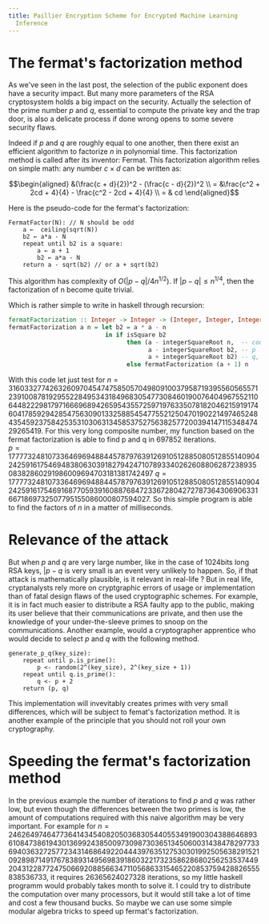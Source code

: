 ```yaml
---
title: Paillier Encryption Scheme for Encrypted Machine Learning
  Inference
---
```


The fermat's factorization method
=================================

As we've seen in the last post, the selection of the public exponent
does have a security impact. But many more parameters of the RSA
cryptosystem holds a big impact on the security. Actually the selection
of the prime number $p$ and $q$, essential to compute the private key
and the trap door, is also a delicate process if done wrong opens to
some severe security flaws.

Indeed if $p$ and $q$ are roughly equal to one another, then there exist
an efficient algorithm to factorize $n$ in polynomial time. This
factorization method is called after its inventor: Fermat. This
factorization algorithm relies on simple math: any number $c\times d$
can be written as:

$$\begin{aligned}
        &(\frac{c + d}{2})^2 - (\frac{c - d}{2})^2 \\
        = &\frac{c^2 + 2cd + 4}{4} - \frac{c^2 - 2cd + 4}{4} \\
        = & cd
\end{aligned}$$

Here is the pseudo-code for the fermat's factorization:
```
FermatFactor(N): // N should be odd
	a ←  ceiling(sqrt(N))
	b2 ← a*a - N
	repeat until b2 is a square:
		a ← a + 1
		b2 ← a*a - N
	return a - sqrt(b2) // or a + sqrt(b2)
```

This algorithm has complexity of $O(|p - q|/4n^{1/2})$. If
$|p - q| \leq n^{1/4}$, then the factorization of n become quite
trivial.

Which is rather simple to write in haskell through recursion:

```haskell
fermatFactorization :: Integer -> Integer -> (Integer, Integer, Integer)
fermatFactorization a n = let b2 = a * a - n
                           in if isSquare b2
                                 then (a - integerSquareRoot n,  -- count the number of iterations
                                       a - integerSquareRoot b2, -- p
                                       a + integerSquareRoot b2) -- q, p < q
                                 else fermatFactorization (a + 1) n
```

With this code let just test for $n=316033277426326097045474758505704980910037958719395560565571239100878192955228495343184968305477308460190076404967552110644822298179716669689426595435572597197633507818204621591917460417859294285475630901332588545477552125047019022149746524843545923758425353103063134585375275638257720039414711534847429265419$.
For this very long composite number, my function based on the fermat
factorization is able to find p and q in 697852 iterations.\
$p = 17777324810733646969488445787976391269105128850805128551409042425916175469483806303918279424710789334026260880628723893508382860291986009694703181381742497$
$q = 17777324810733646969488445787976391269105128850805128551409042425916175469168770593916088768472336728042727873643069063316671869732507795155086000807594027$.
So this simple program is able to find the factors of $n$ in a matter of milliseconds.

Relevance of the attack
=======================

But when $p$ and $q$ are very large number, like in the case of 1024bits
long RSA keys, $|p - q$ is very small is an event very unlikely to happen.
So, if that attack is mathematically plausible, is it relevant in real-life ?
But in real life, cryptanalysts rely more on cryptgraphic errors of usage
or implementation than of fatal design flaws of the used cryptographic schemes.
For example, it is in fact much easier to distribute a RSA faulty app to the public,
making its user believe that their communications are private, and
then use the knowledge of your under-the-sleeve primes to snoop on the
communications. Another example, would a cryptographer apprentice who would
decide to select $p$ and $q$ with the following method.

```
generate_p_q(key_size):
    repeat until p.is_prime():
        p <- random(2^(key_size), 2^(key_size + 1))
	repeat until q.is_prime():
        q <- p + 2
    return (p, q)
```

This implementation will invevitably creates primes with very small differences,
which will be subject to femat's factorization method. It is another example
of the principle that you should not roll your own cryptography.

Speeding the fermat's factorization method
==========================================

In the previous example the number of iterations to find $p$ and $q$
was rather low, but even though the differences between the two
primes is low, the amount of computations required with this
naive algorithm may be very important.
For example for $n = 2462649746477364143454082050368305440553491900304388646893610847386194301369924385009730987303651345060031438478297733694036327257723431468649220444397635127530301992505638291521092898714917678389314956983918603221732358628680256253537449204312287724750669208856634711056863315465220853759428826555838536733$,
it requires 26365624027328 iterations, so my little haskell programm would probably takes month
to solve it. I could try to distribute the computation over many processors, but it
would still take a lot of time and cost a few thousand bucks. So
maybe we can use some simple modular algebra tricks to speed up
fermat's factorization.
